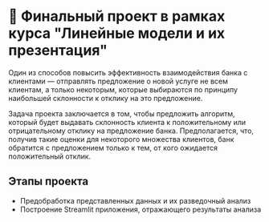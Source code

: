 # 🏦 Финальный проект в рамках курса "Линейные модели и их презентация"

Один из способов повысить эффективность взаимодействия банка с клиентами — отправлять предложение о новой услуге не всем клиентам, а только некоторым, которые выбираются по принципу наибольшей склонности к отклику на это предложение.

Задача проекта заключается в том, чтобы предложить алгоритм, который будет выдавать склонность клиента к положительному или отрицательному отклику на предложение банка. Предполагается, что, получив такие оценки для некоторого множества клиентов, банк обратится с предложением только к тем, от кого ожидается положительный отклик.

## Этапы проекта

- Предобработка представленных данных и их разведочный анализ
- Построение Streamlit приложения, отражающего результаты анализа
